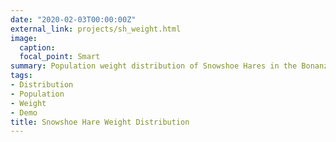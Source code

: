 ```yaml
---
date: "2020-02-03T00:00:00Z"
external_link: projects/sh_weight.html
image:
  caption: 
  focal_point: Smart
summary: Population weight distribution of Snowshoe Hares in the Bonanza Creek Experimental Forest.
tags:
- Distribution
- Population
- Weight
- Demo
title: Snowshoe Hare Weight Distribution
---
```

